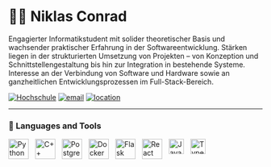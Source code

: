 # 🏄‍♂️ Niklas Conrad

Engagierter Informatikstudent mit solider theoretischer Basis und wachsender praktischer Erfahrung in der Softwareentwicklung. Stärken liegen in der strukturierten Umsetzung von Projekten – von Konzeption und Schnittstellengestaltung bis hin zur Integration in bestehende Systeme. Interesse an der Verbindung von Software und Hardware sowie an ganzheitlichen Entwicklungsprozessen im Full-Stack-Bereich.

[![Hochschule][1]][1]
[![email][2]][2]
[![location][3]][3]

[1]: https://custom-icon-badges.demolab.com/badge/Hochschule%20Schmalkalden-blue?logo=feather&logoSource=feather&logoColor=white&style=for-the-badge
[2]: https://custom-icon-badges.demolab.com/badge/-niklasc.projects%40gmail.com-red?style=for-the-badge&logo=mail&logoColor=white
[3]: https://custom-icon-badges.demolab.com/badge/Thüringen-Germany-gold?style=for-the-badge&logo=location&logoColor=white

---

### 🧰 Languages and Tools
<img align="left" alt="Python" width="40px" style="padding-right:10px;" src="https://cdn.jsdelivr.net/gh/devicons/devicon/icons/python/python-plain.svg" />
<img align="left" alt="C++" width="40px" style="padding-right:10px;" src="https://cdn.jsdelivr.net/gh/devicons/devicon/icons/cplusplus/cplusplus-original.svg" />
<img align="left" alt="PostgreSQL" width="40px" style="padding-right:10px;" src="https://cdn.jsdelivr.net/gh/devicons/devicon@latest/icons/postgresql/postgresql-original.svg" />
<img align="left" alt="Docker" width="40px" style="padding-right:10px;" src="https://cdn.jsdelivr.net/gh/devicons/devicon@latest/icons/docker/docker-original.svg" />
<img align="left" alt="Flask" width="40px" style="padding-right:10px;" src="https://cdn.jsdelivr.net/gh/devicons/devicon@latest/icons/flask/flask-original.svg" />
<img align="left" alt="React" width="40px" style="padding-right:10px;" src="https://cdn.jsdelivr.net/gh/devicons/devicon@latest/icons/react/react-original.svg" />
<img align="left" alt="JavaScript" width="30px" style="padding-right:10px;" src="https://cdn.jsdelivr.net/gh/devicons/devicon/icons/javascript/javascript-plain.svg" />
<img align="left" alt="TypeScript" width="30px" style="padding-right:10px;" src="https://cdn.jsdelivr.net/gh/devicons/devicon/icons/typescript/typescript-plain.svg" />
<br />




